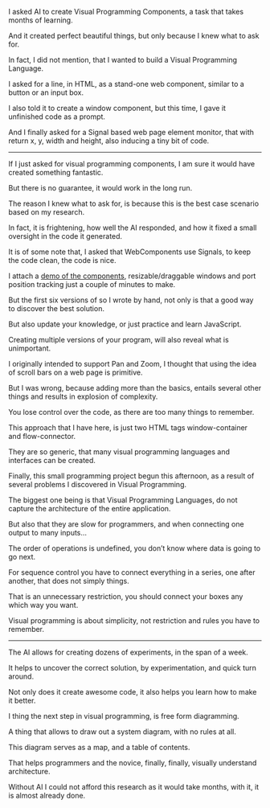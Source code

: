 I asked AI to create Visual Programming Components,
a task that takes months of learning.

And it created perfect beautiful things,
but only because I knew what to ask for.

In fact, I did not mention,
that I wanted to build a Visual Programming Language.

I asked for a line, in HTML,
as a stand-one web component, similar to a button or an input box.

I also told it to create a window component,
but this time, I gave it unfinished code as a prompt.

And I finally asked for a Signal based web page element monitor,
that with return x, y, width and height, also inducing a tiny bit of code.


---

If I just asked for visual programming components,
I am sure it would have created something fantastic.

But there is no guarantee,
it would work in the long run.

The reason I knew what to ask for,
is because this is the best case scenario based on my research.

In fact, it is frightening, how well the AI responded,
and how it fixed a small oversight in the code it generated.

It is of some note that, I asked that WebComponents use Signals,
to keep the code clean, the code is nice.

I attach a [demo of the components][1],
resizable/draggable windows and port position tracking just a couple of minutes to make.

But the first six versions of so I wrote by hand,
not only is that a good way to discover the best solution.

But also update your knowledge,
or just practice and learn JavaScript.

Creating multiple versions of your program,
will also reveal what is unimportant.

I originally intended to support Pan and Zoom,
I thought that using the idea of scroll bars on a web page is primitive.

But I was wrong, because adding more than the basics,
entails several other things and results in explosion of complexity.

You lose control over the code,
as there are too many things to remember.

This approach that I have here,
is just two HTML tags window-container and flow-connector.

They are so generic,
that many visual programming languages and interfaces can be created.

Finally, this small programming project begun this afternoon,
as a result of several problems I discovered in Visual Programming.

The biggest one being is that Visual Programming Languages,
do not capture the architecture of the entire application.

But also that they are slow for programmers,
and when connecting one output to many inputs…

The order of operations is undefined,
you don’t know where data is going to go next.

For sequence control you have to connect everything in a series,
one after another, that does not simply things.

That is an unnecessary restriction,
you should connect your boxes any which way you want.

Visual programming is about simplicity,
not restriction and rules you have to remember.

---

The AI allows for creating dozens of experiments,
in the span of a week.

It helps to uncover the correct solution,
by experimentation, and quick turn around.

Not only does it create awesome code,
it also helps you learn how to make it better.

I thing the next step in visual programming,
is free form diagramming.

A thing that allows to draw out a system diagram,
with no rules at all.

This diagram serves as a map,
and a table of contents.

That helps programmers and the novice,
finally, finally, visually understand architecture.

Without AI I could not afford this research as it would take months,
with it, it is almost already done.

[1]: files/subway.html
